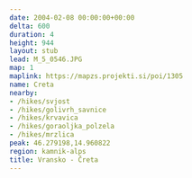 ```yaml
---
date: 2004-02-08 00:00:00+00:00
delta: 600
duration: 4
height: 944
layout: stub
lead: M_5_0546.JPG
map: 1
maplink: https://mapzs.projekti.si/poi/1305
name: Creta
nearby:
- /hikes/svjost
- /hikes/golivrh_savnice
- /hikes/krvavica
- /hikes/goraoljka_polzela
- /hikes/mrzlica
peak: 46.279198,14.960822
region: kamnik-alps
title: Vransko - Čreta
---
```

